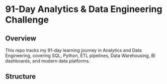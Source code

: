 # 91-Day Analytics & Data Engineering Challenge

## Overview
This repo tracks my 91-day learning journey in Analytics and Data Engineering, covering SQL, Python, ETL pipelines, Data Warehousing, BI dashboards, and modern data platforms.

## Structure
